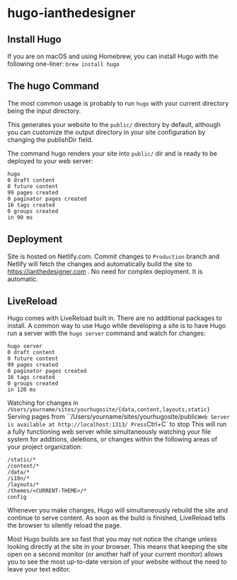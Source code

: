 # hugo-ianthedesigner

## Install Hugo
If you are on macOS and using Homebrew, you can install Hugo with the following one-liner:
```brew install hugo```

## The hugo Command
The most common usage is probably to run `hugo` with your current directory being the input directory.

This generates your website to the `public/` directory by default, although you can customize the output directory in your site configuration by changing the publishDir field.

The command hugo renders your site into `public/` dir and is ready to be deployed to your web server:

```
hugo
0 draft content
0 future content
99 pages created
0 paginator pages created
16 tags created
0 groups created
in 90 ms
```


## Deployment
Site is hosted on Netlify.com. Commit changes to `Production` branch and Netlify will fetch the changes and automatically build the site to https://ianthedesigner.com . No need for complex deployment. It is automatic.

## LiveReload
Hugo comes with LiveReload built in. There are no additional packages to install. A common way to use Hugo while developing a site is to have Hugo run a server with the `hugo server` command and watch for changes:

```
hugo server
0 draft content
0 future content
99 pages created
0 paginator pages created
16 tags created
0 groups created
in 120 ms
```

Watching for changes in ``/Users/yourname/sites/yourhugosite/{data,content,layouts,static}``
Serving pages from ``/Users/yourname/sites/yourhugosite/public`
Web Server is available at http://localhost:1313/
Press `Ctrl+C` to stop
This will run a fully functioning web server while simultaneously watching your file system for additions, deletions, or changes within the following areas of your project organization:

```
/static/*
/content/*
/data/*
/i18n/*
/layouts/*
/themes/<CURRENT-THEME>/*
config
```

Whenever you make changes, Hugo will simultaneously rebuild the site and continue to serve content. As soon as the build is finished, LiveReload tells the browser to silently reload the page.

Most Hugo builds are so fast that you may not notice the change unless looking directly at the site in your browser. This means that keeping the site open on a second monitor (or another half of your current monitor) allows you to see the most up-to-date version of your website without the need to leave your text editor.
